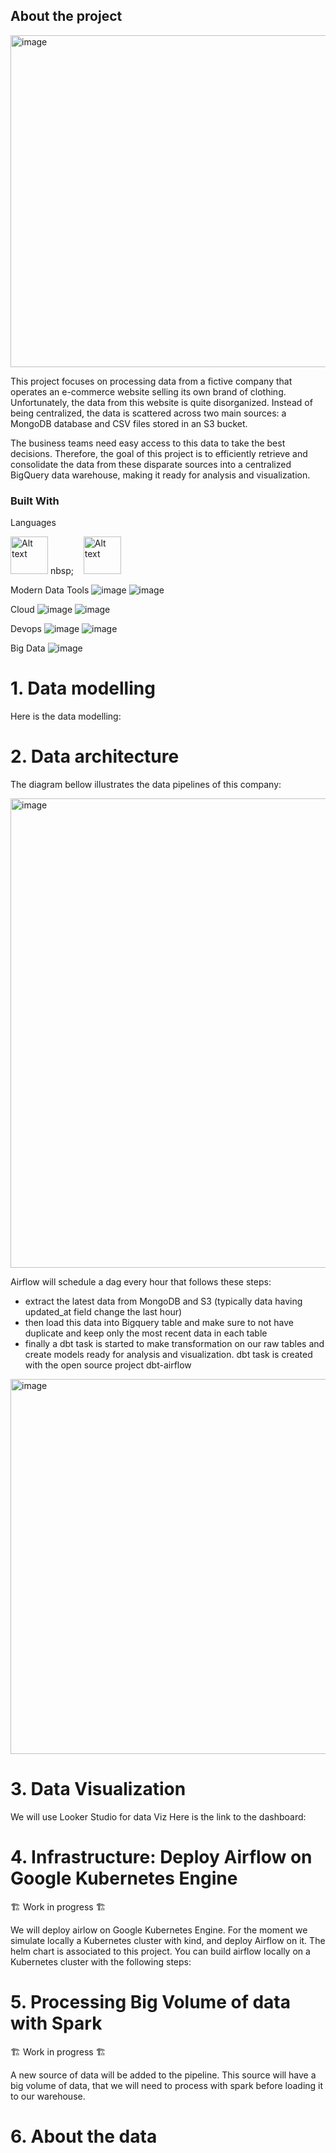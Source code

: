 ## About the project

<img width="531" alt="image" src="https://github.com/user-attachments/assets/d5033716-c9e2-4537-9b2e-76fcd78902c8">


This project focuses on processing data from a fictive company that operates an e-commerce website selling its own brand of clothing. Unfortunately, the data from this website is quite disorganized. Instead of being centralized, the data is scattered across two main sources: a MongoDB database and CSV files stored in an S3 bucket.

The business teams need easy access to this data to take the best decisions. Therefore, the goal of this project is to efficiently retrieve and consolidate the data from these disparate sources into a centralized BigQuery data warehouse, making it ready for analysis and visualization.

### Built With

Languages

<img src="https://github.com/user-attachments/assets/51f468d4-586b-4608-bc08-1b23879c55b5" alt="Alt text" width="60" height="60">
nbsp;&nbsp;&nbsp;&nbsp;
<img src="https://github.com/user-attachments/assets/fc45f7d8-899d-46e0-ae91-5416ca797f7b" alt="Alt text" width="60" height="60">

Modern Data Tools
![image](https://github.com/user-attachments/assets/6f695219-fe6c-4b08-812e-cff24ff8af49)
![image](https://github.com/user-attachments/assets/7a4406f7-dec9-450b-bd61-1d1e77303e18)

Cloud
![image](https://github.com/user-attachments/assets/ce00c182-5c02-4350-87b6-9c0b417ecfee)
![image](https://github.com/user-attachments/assets/50dde161-ace3-4307-9636-37f4753dd13b)

Devops
![image](https://github.com/user-attachments/assets/95f44ffc-c76f-45b8-832d-e76ce451db0a)
![image](https://github.com/user-attachments/assets/366098c6-f3bb-4757-b419-c833baf329e2)

Big Data
![image](https://github.com/user-attachments/assets/f370ae47-a006-40f3-b8ce-65188eaadbd5)


# 1. Data modelling 
Here is the data modelling:

# 2. Data architecture

The diagram bellow illustrates the data pipelines of this company: 

<img width="751" alt="image" src="https://github.com/user-attachments/assets/33dcfe55-228a-4949-8e69-c500415a897b">

Airflow will schedule a dag every hour that follows these steps:
- extract the latest data from MongoDB and S3 (typically data having updated_at field change the last hour)
- then load this data into Bigquery table and make sure to not have duplicate and keep only the most recent data in each table
- finally a dbt task is started to make transformation on our raw tables and create models ready for analysis and visualization. dbt task is created with the open source project dbt-airflow
 
<img width="600" alt="image" src="https://github.com/user-attachments/assets/d696ba56-1721-430e-8171-083acfbb82eb">

# 3. Data Visualization
We will use Looker Studio for data Viz
Here is the link to the dashboard: 

# 4. Infrastructure: Deploy Airflow on Google Kubernetes Engine
🏗 Work in progress 🏗

We will deploy airlow on Google Kubernetes Engine.
For the moment we simulate locally a Kubernetes cluster with kind, and deploy Airflow on it.
The helm chart is associated to this project.
You can build airflow locally on a Kubernetes cluster with the following steps:

# 5. Processing Big Volume of data with Spark
🏗 Work in progress 🏗

A new source of data will be added to the pipeline. This source will have a big volume of data, that we will need to process with spark before loading it to our warehouse.

# 6. About the data
